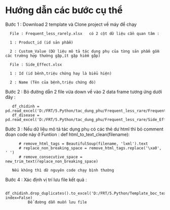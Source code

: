 # Hướng dẫn các bước cụ thể 
Bước 1 :
       Download 2 template và Clone project về máy để chạy

      File : Frequent_less_rarely.xlsx   có 2 cột dữ liệu cần quan tâm :

      1 : Product_id (id sản phẩm)

      2 : Custom_Value (Dữ liệu mô tả tác dụng phụ của từng sản phẩm gồm các trường hợp thường gặp,ít gặp hiếm gặp) 

      File : Side_Effect.xlsx 

      1 : Id (id bênh,triệu chứng hay là biểu hiện)

      2 : Name (Tên của bệnh,triệu chứng đó)

Bước 2 : 
      Bỏ đường dẫn 2 file vừa down về vào 2 data frame tương ứng dưới đây :
    
       df_chidinh = pd.read_excel('D:/FRT/5.Python/tac_dung_phu/Frequent_less_rare/Frequent_less_rarely.xlsx')
       df_disease = pd.read_excel('D:/FRT/5.Python/tac_dung_phu/Frequent_less_rare/Side_Effect.xlsx')
       
Bước 3 :
      Nếu dữ liệu mô tả tác dụng phụ  có các thẻ dư html thì bỏ comment đoạn code này ở Funtion :
           def html_to_text_clean(filename):
      
          # remove_html_tags = BeautifulSoup(filename, 'lxml').text
          # replace_non_breaking_space = remove_html_tags.replace('\xa0', ' ')
          # remove_consecutive_space = new_trim_text(replace_non_breaking_space)
          
       Nếu không thì dữ nguyên code chạy bình thường 
       
Bước 4 :
       Xác định vị trí lưu file kết quả :
       
              df_chidinh.drop_duplicates().to_excel('D:/FRT/5.Python/Template_boc_text/ketqua_vs_v3.xlsx', index=False)
              Để đường dẫn muốn lưu file

    

